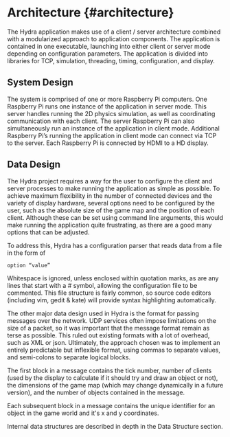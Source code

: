 Architecture  				{#architecture}
============

The Hydra application makes use of a client / server architecture combined
with a modularized approach to application components. The application is
contained in one executable, launching into either client or server mode
depending on configuration parameters. The application is divided into
libraries for TCP, simulation, threading, timing, configuration, and display. 

System Design
-------------

The system is comprised of one or more Raspberry Pi computers. One Raspberry
Pi runs one instance of the application in server mode. This server handles
running the 2D physics simulation, as well as coordinating communication with
each client. The server Raspberry Pi can also simultaneously run an instance
of the application in client mode. Additional Raspberry Pi’s running the
application in client mode can connect via TCP to the server. Each Raspberry
Pi is connected by HDMI to a HD display. 

Data Design
-----------

The Hydra project requires a way for the user to configure the client and
server processes to make running the application as simple as possible. To
achieve maximum flexibility in the number of connected devices and the variety
of display hardware, several options need to be configured by the user, such
as the absolute size of the game map and the position of each client. Although
these can be set using command line arguments, this would make running the
application quite frustrating, as there are a good many options that can be
adjusted.


To address this, Hydra has a configuration parser that reads data from a file
in the form of

	option “value”

Whitespace is ignored, unless enclosed within quotation marks, as are any
lines that start with a # symbol, allowing the configuration file to be
commented. This file structure is fairly common, so source code editors
(including vim, gedit & kate) will provide syntax highlighting automatically.


The other major data design used in Hydra is the format for passing messages
over the network. UDP services often impose limitations on the size of
a packet, so it was important that the message format remain as terse as
possible. This ruled out existing formats with a lot of overhead, such as XML
or json. Ultimately, the approach chosen was to implement an entirely
predictable but inflexible format, using commas to separate values, and
semi-colons to separate logical blocks.


The first block in a message contains the tick number, number of clients (used
by the display to calculate if it should try and draw an object or not), the
dimensions of the game map (which may change dynamically in a future version),
and the number of objects contained in the message.


Each subsequent block in a message contains the unique identifier for an
object in the game world and it's x and y coordinates.


Internal data structures are described in depth in the Data Structure section.

